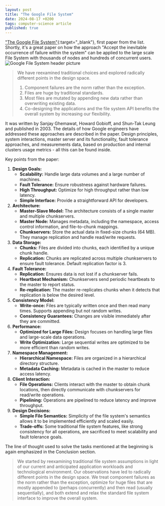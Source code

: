 ```yaml
---
layout: post
title: "The Google File System"
date: 2024-08-17 +0200
tags: computer-science article
published: true
---
```


["The Google File System"](https://research.google/pubs/the-google-file-system/){:target="_blank"}, first paper from the list. Shortly, it's a great paper on how the approach "Accept the inevitable occurrence of failure within the system" can be applied to the large scale File System with thousands of nodes and hundreds of concurrent users.
![Google File System header picture](../../../assets/pictures/Google_File_system.jpg)

>We have reexamined traditional choices and explored radically different points in the design space.
>1. Component failures are the norm rather than the exception.
>2. Files are huge by traditional standards.
>3. Most files are mutated by appending new data rather than overwriting existing data.
>4. Co-designing the applications and the file system API benefits the overall system by increasing our flexibility.

It was written by Sanjay Ghemawat, Howard Gobioff, and Shun-Tak Leung and published in 2003.
The details of how Google engineers have addressed these approaches are described in the paper. Design principles, system interactions, master server and its functionality, fault tolerance approaches, and measurements data, based on production and internal clusters usage metrics - all this can be found inside.

Key points from the paper:
1. **Design Goals:**
    - **Scalability:** Handle large data volumes and a large number of machines.
    - **Fault Tolerance:** Ensure robustness against hardware failures.
    - **High Throughput:** Optimize for high throughput rather than low latency.
    - **Simple Interface:** Provide a straightforward API for developers.
2. **Architecture:**
    - **Master-Slave Model:** The architecture consists of a single master and multiple chunkservers.
    - **Master Node:** Manages metadata, including the namespace, access control information, and file-to-chunk mappings.
    - **Chunkservers:** Store the actual data in fixed-size chunks (64 MB). They manage replication and handle read/write requests.
3. **Data Storage:**
    - **Chunks:** Files are divided into chunks, each identified by a unique chunk handle.
    - **Replication:** Chunks are replicated across multiple chunkservers to ensure fault tolerance. Default replication factor is 3.
4. **Fault Tolerance:**
    - **Replication:** Ensures data is not lost if a chunkserver fails.
    - **Heartbeat Mechanism:** Chunkservers send periodic heartbeats to the master to report status.
    - **Re-replication:** The master re-replicates chunks when it detects that replication is below the desired level.
5. **Consistency Model:**
    - **Write-once:** Files are typically written once and then read many times. Supports appending but not random writes.
    - **Consistency Guarantees:** Changes are visible immediately after they are committed.
6. **Performance:**
    - **Optimized for Large Files:** Design focuses on handling large files and large-scale data operations.
    - **Write Optimization:** Large sequential writes are optimized to be more efficient than random writes.
7. **Namespace Management:**
    - **Hierarchical Namespace:** Files are organized in a hierarchical directory structure.
    - **Metadata Caching:** Metadata is cached in the master to reduce access latency.
8. **Client Interaction:**
    - **File Operations:** Clients interact with the master to obtain chunk locations, then directly communicate with chunkservers for read/write operations.
    - **Pipelining:** Operations are pipelined to reduce latency and improve throughput.
9. **Design Decisions:**
    - **Simple File Semantics:** Simplicity of the file system's semantics allows it to be implemented efficiently and scaled easily.
    - **Trade-offs:** Some traditional file system features, like strong consistency for all operations, are sacrificed to meet scalability and fault tolerance goals.

The line of thought used to solve the tasks mentioned at the beginning is again emphasized in the Conclusion section.
> We started by reexamining traditional file system assumptions in light of our current and anticipated application workloads and technological environment. Our observations have led to radically different points in the design space. We treat component failures as the norm rather than the exception, optimize for huge files that are mostly appended to (perhaps concurrently) and then read (usually sequentially), and both extend and relax the standard file system interface to improve the overall system.
